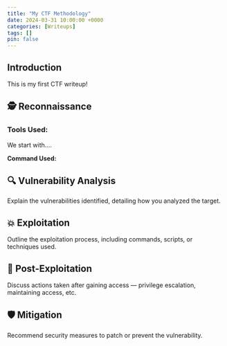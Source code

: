 ```yaml
---
title: "My CTF Methodology"
date: 2024-03-31 10:00:00 +0000
categories: [Writeups]
tags: []
pin: false
---
```


## Introduction  
This is my first CTF writeup!  

## 🕵️ Reconnaissance
### Tools Used:

We start with....

**Command Used:**

## 🔍 Vulnerability Analysis
Explain the vulnerabilities identified, detailing how you analyzed the target.
## 💥 Exploitation
Outline the exploitation process, including commands, scripts, or techniques used.
## 🔐 Post-Exploitation
Discuss actions taken after gaining access — privilege escalation, maintaining access, etc.
## 🛡️ Mitigation
Recommend security measures to patch or prevent the vulnerability.
